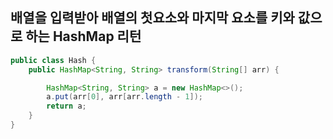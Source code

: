 ## 배열을 입력받아 배열의 첫요소와 마지막 요소를 키와 값으로 하는 HashMap 리턴

```java
public class Hash {
    public HashMap<String, String> transform(String[] arr) {

        HashMap<String, String> a = new HashMap<>();
        a.put(arr[0], arr[arr.length - 1]);
        return a;
    }
}
```

